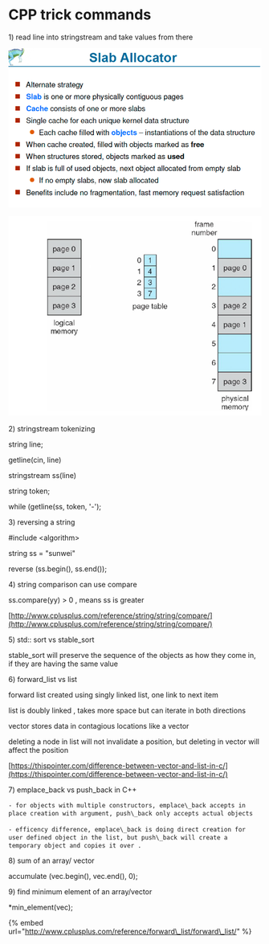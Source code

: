 # CPP trick commands

1\) read line into stringstream and take values from there 

![](../.gitbook/assets/image%20%2872%29.png)

![](../.gitbook/assets/image%20%28107%29.png)

2\) stringstream tokenizing 

string line;

getline\(cin, line\)

stringstream ss\(line\)

string token;

while \(getline\(ss, token, '-'\);

3\) reversing a string 

\#include &lt;algorithm&gt;

string ss = "sunwei"

reverse \(ss.begin\(\), ss.end\(\)\);



4\) string comparison can use compare 

ss.compare\(yy\) &gt; 0 , means ss is greater 

[http://www.cplusplus.com/reference/string/string/compare/](http://www.cplusplus.com/reference/string/string/compare/)

5\) std:: sort vs stable\_sort

stable\_sort will preserve the sequence of the objects as how they come in, if they are having the same value 

6\) forward\_list vs list

forward list created using singly linked list, one link to next item

list is doubly linked , takes more space but can iterate in both directions

vector stores data in contagious locations like a vector

deleting a node in list will not invalidate a position, but deleting in vector will affect the position 

[https://thispointer.com/difference-between-vector-and-list-in-c/](https://thispointer.com/difference-between-vector-and-list-in-c/) 



7\) emplace\_back vs push\_back in C++

    - for objects with multiple constructors, emplace\_back accepts in place creation with argument, push\_back only accepts actual objects 

    - efficency difference, emplace\_back is doing direct creation for user defined object in the list, but push\_back will create a temporary object and copies it over .



8\) sum of an array/ vector 

accumulate \(vec.begin\(\), vec.end\(\), 0\);



9\) find minimum element of an array/vector 

\*min\_element\(vec\);



 

{% embed url="http://www.cplusplus.com/reference/forward\_list/forward\_list/" %}

